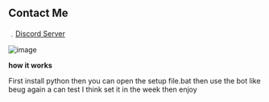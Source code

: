 

## Contact Me
﹒[Discord Server](https://discord.gg/8MbYX2qRVs)


![image](https://media.discordapp.net/attachments/961028969661095986/962531567157252156/IMG_1282.png?width=572&height=450)

**how it works**

First install python then you can open the setup file.bat then use the bot like beug again a can test I think set it in the week then enjoy

